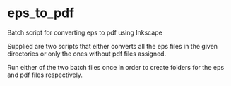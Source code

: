 # eps_to_pdf
Batch script for converting eps to pdf using Inkscape

Supplied are two scripts that either converts all the eps files in the given directories or only the ones without pdf files assigned.


Run either of the two batch files once in order to create folders for the eps and pdf files respectively.
